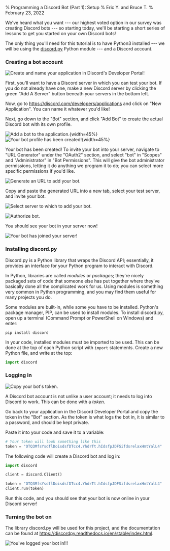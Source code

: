 % Programming a Discord Bot (Part 1): Setup
% Eric Y. and Bruce T.
% February 23, 2022

We've heard what you want
--- our highest voted option in our survey
was creating Discord bots ---
so starting today,
we'll be starting a short series of lessons
to get you started on your own Discord bots!

The only thing you'll need for this tutorial
is to have Python3 installed
--- we will be using the [discord.py](https://github.com/Rapptz/discord.py)
Python module ---
and a Discord account.

### Creating a bot account

![Create and name your application in Discord's Developer Portal!](/img/2022/create_discord_application.png)

First, you'll want to have a Discord server
in which you can test your bot.
If you do not already have one, make a new Discord server
by clicking the green "Add A Server" button
beneath your servers in the bottom left.

Now, go to <https://discord.com/developers/applications>
and click on "New Application".
You can name it whatever you'd like!

Next, go down to the "Bot" section,
and click "Add Bot" to create the actual Discord bot with its own profile.

![Add a bot to the application.](/img/2022/add_discord_bot.png){width=45%}
![Your bot profile has been created!](/img/2022/discord_bot_profile.png){width=45%}

Your bot has been created!
To invite your bot into your server,
navigate to "URL Generator" under the "OAuth2" section,
and select "bot" in "Scopes" and "Administrator" in "Bot Permissions".
This will give the bot administrator permissions,
letting it do anything we program it to do;
you can select more specific permissions if you'd like.

![Generate an URL to add your bot.](/img/2022/discord_url_generator.png)

Copy and paste the generated URL into a new tab,
select your test server, and invite your bot.

![Select server to which to add your bot.](/img/2022/add_bot_to_server.png)

![Authorize bot.](/img/2022/authorize_bot.png)

You should see your bot in your server now!

![Your bot has joined your server!](/img/2022/bot_in_server.png)

### Installing discord.py

Discord.py is a Python library that wraps the Discord API;
essentially, it provides an interface
for your Python program to interact with Discord.

In Python, libraries are called *modules* or *packages*;
they're nicely packaged sets of code
that someone else has put together where 
they've basically done all the complicated work for us.
Using modules is something very common in Python programming, 
and you may find them useful for many projects you do.

Some modules are built-in, while some you have to be installed.
Python's package manager, PIP, can be used to install modules.
To install discord.py, open up a terminal
(Command Prompt or PowerShell on Windows)
and enter:

```
pip install discord
```

In your code, installed modules must be imported to be used.
This can be done at the top of each Python script
with `import` statements.
Create a new Python file,
and write at the top:

```python
import discord
```

### Logging in

![Copy your bot's token.](/img/2022/copy_bot_token.png)

A Discord bot account is not unlike a user account;
it needs to log into Discord to work.
This can be done with a *token*.

Go back to your application in the Discord Developer Portal
and copy the token in the "Bot" section.
As the token is what logs the bot in,
it is similar to a password, and should be kept private.

Paste it into your code and save it to a variable:

```python
# Your token will look something like this
token = "OTQ3MfsYsdflDoisdsfDTcc4.YhdrTt.hIdsfpJDFSifdsrelaxHmtYalL4"
```

The following code will create a Discord bot and log in:

```python
import discord

client = discord.Client()

token = "OTQ3MfsYsdflDoisdsfDTcc4.YhdrTt.hIdsfpJDFSifdsrelaxHmtYalL4"
client.run(token)
```

Run this code,
and you should see that your bot is now online in your Discord server!

### Turning the bot on

The library discord.py will be used for this project,
and the documentation can be found
at <https://discordpy.readthedocs.io/en/stable/index.html>.

![You've logged your bot in!!!](https://cdn.discordapp.com/attachments/784512962152235019/946275696794300447/1-18.png)

